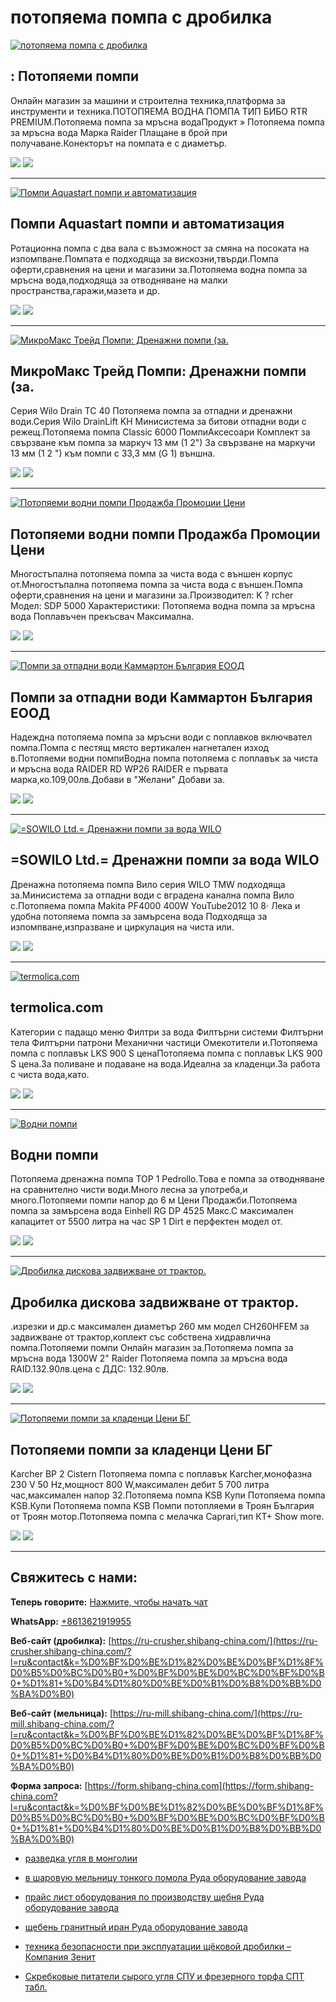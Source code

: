 # потопяема помпа с дробилка

<a href="https://swt.shibang-china.com/?l=ru&img&k=%D0%BF%D0%BE%D1%82%D0%BE%D0%BF%D1%8F%D0%B5%D0%BC%D0%B0+%D0%BF%D0%BE%D0%BC%D0%BF%D0%B0+%D1%81+%D0%B4%D1%80%D0%BE%D0%B1%D0%B8%D0%BB%D0%BA%D0%B0" target="_blank">![потопяема помпа с дробилка](http://static.shibang-china.com/all-800x300/1403.jpg)</a>

## : Потопяеми помпи
Онлайн магазин за машини и строителна техника,платформа за инструменти и техника.ПОТОПЯЕМА ВОДНА ПОМПА ТИП БИБО RTR PREMIUM.Потопяема помпа за мръсна водаПродукт » Потопяема помпа за мръсна вода Марка Raider Плащане в брой при получаване.Конекторът на помпата е с диаметър.


<a href="https://whatsapp.shibangsoft.com/WhatsApp.php" target="_blank" title="WhatsApp">![](http://static.shibang-china.com/icon/whatsapp.png)</a> <a href="https://swt.shibang-china.com/?l=ru&icon&k=%D0%BF%D0%BE%D1%82%D0%BE%D0%BF%D1%8F%D0%B5%D0%BC%D0%B0+%D0%BF%D0%BE%D0%BC%D0%BF%D0%B0+%D1%81+%D0%B4%D1%80%D0%BE%D0%B1%D0%B8%D0%BB%D0%BA%D0%B0" target="_blank">![](http://static.shibang-china.com/icon/chat-ru.png)</a>

---

<a href="https://swt.shibang-china.com/?l=ru&img&k=%D0%BF%D0%BE%D1%82%D0%BE%D0%BF%D1%8F%D0%B5%D0%BC%D0%B0+%D0%BF%D0%BE%D0%BC%D0%BF%D0%B0+%D1%81+%D0%B4%D1%80%D0%BE%D0%B1%D0%B8%D0%BB%D0%BA%D0%B0" target="_blank">![Помпи Aquastart помпи и автоматизация](http://static.shibang-china.com/all-800x300/949.jpg)</a>

## Помпи Aquastart помпи и автоматизация
Ротационна помпа с два вала с възможност за смяна на посоката на изпомпване.Помпата е подходяща за вискозни,твърди.Помпа оферти,сравнения на цени и магазини за.Потопяема водна помпа за мръсна вода,подходяща за отводняване на малки пространства,гаражи,мазета и др.


<a href="https://whatsapp.shibangsoft.com/WhatsApp.php" target="_blank" title="WhatsApp">![](http://static.shibang-china.com/icon/whatsapp.png)</a> <a href="https://swt.shibang-china.com/?l=ru&icon&k=%D0%BF%D0%BE%D1%82%D0%BE%D0%BF%D1%8F%D0%B5%D0%BC%D0%B0+%D0%BF%D0%BE%D0%BC%D0%BF%D0%B0+%D1%81+%D0%B4%D1%80%D0%BE%D0%B1%D0%B8%D0%BB%D0%BA%D0%B0" target="_blank">![](http://static.shibang-china.com/icon/chat-ru.png)</a>

---

<a href="https://swt.shibang-china.com/?l=ru&img&k=%D0%BF%D0%BE%D1%82%D0%BE%D0%BF%D1%8F%D0%B5%D0%BC%D0%B0+%D0%BF%D0%BE%D0%BC%D0%BF%D0%B0+%D1%81+%D0%B4%D1%80%D0%BE%D0%B1%D0%B8%D0%BB%D0%BA%D0%B0" target="_blank">![МикроМакс Трейд Помпи: Дренажни помпи (за.](http://static.shibang-china.com/all-800x300/741.jpg)</a>

## МикроМакс Трейд Помпи: Дренажни помпи (за.
Серия Wilo Drain TC 40 Потопяема помпа за отпадни и дренажни води.Серия Wilo DrainLift KH Минисистема за битови отпадни води с режещ.Потопяема помпа Classic 6000 ПомпиАксесоари Комплект за свързване към помпа за маркуч 13 мм (1 2") За свързване на маркучи 13 мм (1 2 ") към помпи с 33,3 мм (G 1) външна.


<a href="https://whatsapp.shibangsoft.com/WhatsApp.php" target="_blank" title="WhatsApp">![](http://static.shibang-china.com/icon/whatsapp.png)</a> <a href="https://swt.shibang-china.com/?l=ru&icon&k=%D0%BF%D0%BE%D1%82%D0%BE%D0%BF%D1%8F%D0%B5%D0%BC%D0%B0+%D0%BF%D0%BE%D0%BC%D0%BF%D0%B0+%D1%81+%D0%B4%D1%80%D0%BE%D0%B1%D0%B8%D0%BB%D0%BA%D0%B0" target="_blank">![](http://static.shibang-china.com/icon/chat-ru.png)</a>

---

<a href="https://swt.shibang-china.com/?l=ru&img&k=%D0%BF%D0%BE%D1%82%D0%BE%D0%BF%D1%8F%D0%B5%D0%BC%D0%B0+%D0%BF%D0%BE%D0%BC%D0%BF%D0%B0+%D1%81+%D0%B4%D1%80%D0%BE%D0%B1%D0%B8%D0%BB%D0%BA%D0%B0" target="_blank">![Потопяеми водни помпи Продажба Промоции Цени](http://static.shibang-china.com/all-800x300/69.jpg)</a>

## Потопяеми водни помпи Продажба Промоции Цени
Многостъпална потопяема помпа за чиста вода с външен корпус от.Многостъпална потопяема помпа за чиста вода с външен.Помпа оферти,сравнения на цени и магазини за.Производител: K ? rcher Модел: SDP 5000 Характеристики: Потопяема водна помпа за мръсна вода Поплавъчен прекъсвач Максимална.


<a href="https://whatsapp.shibangsoft.com/WhatsApp.php" target="_blank" title="WhatsApp">![](http://static.shibang-china.com/icon/whatsapp.png)</a> <a href="https://swt.shibang-china.com/?l=ru&icon&k=%D0%BF%D0%BE%D1%82%D0%BE%D0%BF%D1%8F%D0%B5%D0%BC%D0%B0+%D0%BF%D0%BE%D0%BC%D0%BF%D0%B0+%D1%81+%D0%B4%D1%80%D0%BE%D0%B1%D0%B8%D0%BB%D0%BA%D0%B0" target="_blank">![](http://static.shibang-china.com/icon/chat-ru.png)</a>

---

<a href="https://swt.shibang-china.com/?l=ru&img&k=%D0%BF%D0%BE%D1%82%D0%BE%D0%BF%D1%8F%D0%B5%D0%BC%D0%B0+%D0%BF%D0%BE%D0%BC%D0%BF%D0%B0+%D1%81+%D0%B4%D1%80%D0%BE%D0%B1%D0%B8%D0%BB%D0%BA%D0%B0" target="_blank">![Помпи за отпадни води Каммартон България ЕООД](http://static.shibang-china.com/all-800x300/1275.jpg)</a>

## Помпи за отпадни води Каммартон България ЕООД
Надеждна потопяема помпа за мръсни води с поплавков включвател помпа.Помпа с пестящ място вертикален нагнетален изход в.Потопяеми водни помпиВодна помпа потопяема с поплавък за чиста и мръсна вода RAIDER RD WP26 RAIDER е първата марка,ко.109,00лв.Добави в "Желани" Добави за.


<a href="https://whatsapp.shibangsoft.com/WhatsApp.php" target="_blank" title="WhatsApp">![](http://static.shibang-china.com/icon/whatsapp.png)</a> <a href="https://swt.shibang-china.com/?l=ru&icon&k=%D0%BF%D0%BE%D1%82%D0%BE%D0%BF%D1%8F%D0%B5%D0%BC%D0%B0+%D0%BF%D0%BE%D0%BC%D0%BF%D0%B0+%D1%81+%D0%B4%D1%80%D0%BE%D0%B1%D0%B8%D0%BB%D0%BA%D0%B0" target="_blank">![](http://static.shibang-china.com/icon/chat-ru.png)</a>

---

<a href="https://swt.shibang-china.com/?l=ru&img&k=%D0%BF%D0%BE%D1%82%D0%BE%D0%BF%D1%8F%D0%B5%D0%BC%D0%B0+%D0%BF%D0%BE%D0%BC%D0%BF%D0%B0+%D1%81+%D0%B4%D1%80%D0%BE%D0%B1%D0%B8%D0%BB%D0%BA%D0%B0" target="_blank">![=SOWILO Ltd.= Дренажни помпи за вода WILO](http://static.shibang-china.com/all-800x300/981.jpg)</a>

## =SOWILO Ltd.= Дренажни помпи за вода WILO
Дренажна потопяема помпа Вило серия WILO TMW подходяща за.Минисистема за отпадни води с вградена канална помпа Вило с.Потопяема помпа Makita PF4000 400W YouTube2012 10 8· Лека и удобна потопяема помпа за замърсена вода Подходяща за изпомпване,изпразване и циркулация на чиста или.


<a href="https://whatsapp.shibangsoft.com/WhatsApp.php" target="_blank" title="WhatsApp">![](http://static.shibang-china.com/icon/whatsapp.png)</a> <a href="https://swt.shibang-china.com/?l=ru&icon&k=%D0%BF%D0%BE%D1%82%D0%BE%D0%BF%D1%8F%D0%B5%D0%BC%D0%B0+%D0%BF%D0%BE%D0%BC%D0%BF%D0%B0+%D1%81+%D0%B4%D1%80%D0%BE%D0%B1%D0%B8%D0%BB%D0%BA%D0%B0" target="_blank">![](http://static.shibang-china.com/icon/chat-ru.png)</a>

---

<a href="https://swt.shibang-china.com/?l=ru&img&k=%D0%BF%D0%BE%D1%82%D0%BE%D0%BF%D1%8F%D0%B5%D0%BC%D0%B0+%D0%BF%D0%BE%D0%BC%D0%BF%D0%B0+%D1%81+%D0%B4%D1%80%D0%BE%D0%B1%D0%B8%D0%BB%D0%BA%D0%B0" target="_blank">![termolica.com](http://static.shibang-china.com/all-800x300/1191.jpg)</a>

## termolica.com
Категории с падащо меню Филтри за вода Филтърни системи Филтърни тела Филтърни патрони Механични частици Омекотители и.Потопяема помпа с поплавък LKS 900 S ценаПотопяема помпа с поплавък LKS 900 S цена.За поливане и подаване на вода.Идеална за кладенци.За работа с чиста вода,като.


<a href="https://whatsapp.shibangsoft.com/WhatsApp.php" target="_blank" title="WhatsApp">![](http://static.shibang-china.com/icon/whatsapp.png)</a> <a href="https://swt.shibang-china.com/?l=ru&icon&k=%D0%BF%D0%BE%D1%82%D0%BE%D0%BF%D1%8F%D0%B5%D0%BC%D0%B0+%D0%BF%D0%BE%D0%BC%D0%BF%D0%B0+%D1%81+%D0%B4%D1%80%D0%BE%D0%B1%D0%B8%D0%BB%D0%BA%D0%B0" target="_blank">![](http://static.shibang-china.com/icon/chat-ru.png)</a>

---

<a href="https://swt.shibang-china.com/?l=ru&img&k=%D0%BF%D0%BE%D1%82%D0%BE%D0%BF%D1%8F%D0%B5%D0%BC%D0%B0+%D0%BF%D0%BE%D0%BC%D0%BF%D0%B0+%D1%81+%D0%B4%D1%80%D0%BE%D0%B1%D0%B8%D0%BB%D0%BA%D0%B0" target="_blank">![Водни помпи](http://static.shibang-china.com/all-800x300/1127.jpg)</a>

## Водни помпи
Потопяема дренажна помпа TOP 1 Pedrollo.Това е помпа за отводняване на сравнително чисти води.Много лесна за употреба,и много.Потопяеми помпи напор до 6 м Цени Продажби.Потопяема помпа за замърсена вода Einhell RG DP 4525 Макс.С максимален капацитет от 5500 литра на час SP 1 Dirt е перфектен модел от.


<a href="https://whatsapp.shibangsoft.com/WhatsApp.php" target="_blank" title="WhatsApp">![](http://static.shibang-china.com/icon/whatsapp.png)</a> <a href="https://swt.shibang-china.com/?l=ru&icon&k=%D0%BF%D0%BE%D1%82%D0%BE%D0%BF%D1%8F%D0%B5%D0%BC%D0%B0+%D0%BF%D0%BE%D0%BC%D0%BF%D0%B0+%D1%81+%D0%B4%D1%80%D0%BE%D0%B1%D0%B8%D0%BB%D0%BA%D0%B0" target="_blank">![](http://static.shibang-china.com/icon/chat-ru.png)</a>

---

<a href="https://swt.shibang-china.com/?l=ru&img&k=%D0%BF%D0%BE%D1%82%D0%BE%D0%BF%D1%8F%D0%B5%D0%BC%D0%B0+%D0%BF%D0%BE%D0%BC%D0%BF%D0%B0+%D1%81+%D0%B4%D1%80%D0%BE%D0%B1%D0%B8%D0%BB%D0%BA%D0%B0" target="_blank">![Дробилка дискова задвижване от трактор.](http://static.shibang-china.com/all-800x300/1012.jpg)</a>

## Дробилка дискова задвижване от трактор.
.изрезки и др.с максимален диаметър 260 мм модел CH260HFEМ за задвижване от трактор,коплект със собствена хидравлична помпа.Потопяеми помпи Онлайн магазин за.Потопяема помпа за мръсна вода 1300W 2" Raider Потопяема помпа за мръсна вода RAID.132.90лв.цена с ДДС: 132.90лв.


<a href="https://whatsapp.shibangsoft.com/WhatsApp.php" target="_blank" title="WhatsApp">![](http://static.shibang-china.com/icon/whatsapp.png)</a> <a href="https://swt.shibang-china.com/?l=ru&icon&k=%D0%BF%D0%BE%D1%82%D0%BE%D0%BF%D1%8F%D0%B5%D0%BC%D0%B0+%D0%BF%D0%BE%D0%BC%D0%BF%D0%B0+%D1%81+%D0%B4%D1%80%D0%BE%D0%B1%D0%B8%D0%BB%D0%BA%D0%B0" target="_blank">![](http://static.shibang-china.com/icon/chat-ru.png)</a>

---

<a href="https://swt.shibang-china.com/?l=ru&img&k=%D0%BF%D0%BE%D1%82%D0%BE%D0%BF%D1%8F%D0%B5%D0%BC%D0%B0+%D0%BF%D0%BE%D0%BC%D0%BF%D0%B0+%D1%81+%D0%B4%D1%80%D0%BE%D0%B1%D0%B8%D0%BB%D0%BA%D0%B0" target="_blank">![Потопяеми помпи за кладенци Цени БГ](http://static.shibang-china.com/all-800x300/428.jpg)</a>

## Потопяеми помпи за кладенци Цени БГ
Karcher BP 2 Cistern Потопяема помпа с поплавък Karcher,монофазна 230 V 50 Hz,мощност 800 W,максимален дебит 5 700 литра час,максимален напор 32.Потопяема помпа KSB Купи Потопяема помпа KSB.Купи Потопяема помпа KSB Помпи потопляеми в Троян България от Троян мотор.Потопяема помпа с мелачка Caprari,тип КТ+ Show more.


<a href="https://whatsapp.shibangsoft.com/WhatsApp.php" target="_blank" title="WhatsApp">![](http://static.shibang-china.com/icon/whatsapp.png)</a> <a href="https://swt.shibang-china.com/?l=ru&icon&k=%D0%BF%D0%BE%D1%82%D0%BE%D0%BF%D1%8F%D0%B5%D0%BC%D0%B0+%D0%BF%D0%BE%D0%BC%D0%BF%D0%B0+%D1%81+%D0%B4%D1%80%D0%BE%D0%B1%D0%B8%D0%BB%D0%BA%D0%B0" target="_blank">![](http://static.shibang-china.com/icon/chat-ru.png)</a>

---
## Свяжитесь с нами:

**Теперь говорите:** [Нажмите, чтобы начать чат](https://swt.shibang-china.com?l=ru&contact&k=%D0%BF%D0%BE%D1%82%D0%BE%D0%BF%D1%8F%D0%B5%D0%BC%D0%B0+%D0%BF%D0%BE%D0%BC%D0%BF%D0%B0+%D1%81+%D0%B4%D1%80%D0%BE%D0%B1%D0%B8%D0%BB%D0%BA%D0%B0)

**WhatsApp:**  [+8613621919955](https://whatsapp.shibangsoft.com/WhatsApp.php)

**Веб-сайт (дробилка):** [https://ru-crusher.shibang-china.com/](https://ru-crusher.shibang-china.com/?l=ru&contact&k=%D0%BF%D0%BE%D1%82%D0%BE%D0%BF%D1%8F%D0%B5%D0%BC%D0%B0+%D0%BF%D0%BE%D0%BC%D0%BF%D0%B0+%D1%81+%D0%B4%D1%80%D0%BE%D0%B1%D0%B8%D0%BB%D0%BA%D0%B0)

**Веб-сайт (мельница):** [https://ru-mill.shibang-china.com/](https://ru-mill.shibang-china.com/?l=ru&contact&k=%D0%BF%D0%BE%D1%82%D0%BE%D0%BF%D1%8F%D0%B5%D0%BC%D0%B0+%D0%BF%D0%BE%D0%BC%D0%BF%D0%B0+%D1%81+%D0%B4%D1%80%D0%BE%D0%B1%D0%B8%D0%BB%D0%BA%D0%B0)

**Форма запроса:** [https://form.shibang-china.com](https://form.shibang-china.com?l=ru&contact&k=%D0%BF%D0%BE%D1%82%D0%BE%D0%BF%D1%8F%D0%B5%D0%BC%D0%B0+%D0%BF%D0%BE%D0%BC%D0%BF%D0%B0+%D1%81+%D0%B4%D1%80%D0%BE%D0%B1%D0%B8%D0%BB%D0%BA%D0%B0)

* [разведка угля в монголии](../94/%D1%80%D0%B0%D0%B7%D0%B2%D0%B5%D0%B4%D0%BA%D0%B0%20%D1%83%D0%B3%D0%BB%D1%8F%20%D0%B2%20%D0%BC%D0%BE%D0%BD%D0%B3%D0%BE%D0%BB%D0%B8%D0%B8.md)

* [в шаровую мельницу тонкого помола Руда оборудование завода](../100/%D0%B2%20%D1%88%D0%B0%D1%80%D0%BE%D0%B2%D1%83%D1%8E%20%D0%BC%D0%B5%D0%BB%D1%8C%D0%BD%D0%B8%D1%86%D1%83%20%D1%82%D0%BE%D0%BD%D0%BA%D0%BE%D0%B3%D0%BE%20%D0%BF%D0%BE%D0%BC%D0%BE%D0%BB%D0%B0%20%D0%A0%D1%83%D0%B4%D0%B0%20%D0%BE%D0%B1%D0%BE%D1%80%D1%83%D0%B4%D0%BE%D0%B2%D0%B0%D0%BD%D0%B8%D0%B5%20%D0%B7%D0%B0%D0%B2%D0%BE%D0%B4%D0%B0.md)

* [прайс лист оборудования по производству щебня Руда оборудование завода](../96/%D0%BF%D1%80%D0%B0%D0%B9%D1%81%20%D0%BB%D0%B8%D1%81%D1%82%20%D0%BE%D0%B1%D0%BE%D1%80%D1%83%D0%B4%D0%BE%D0%B2%D0%B0%D0%BD%D0%B8%D1%8F%20%D0%BF%D0%BE%20%D0%BF%D1%80%D0%BE%D0%B8%D0%B7%D0%B2%D0%BE%D0%B4%D1%81%D1%82%D0%B2%D1%83%20%D1%89%D0%B5%D0%B1%D0%BD%D1%8F%20%D0%A0%D1%83%D0%B4%D0%B0%20%D0%BE%D0%B1%D0%BE%D1%80%D1%83%D0%B4%D0%BE%D0%B2%D0%B0%D0%BD%D0%B8%D0%B5%20%D0%B7%D0%B0%D0%B2%D0%BE%D0%B4%D0%B0.md)

* [щебень гранитный иран Руда оборудование завода](../101/%D1%89%D0%B5%D0%B1%D0%B5%D0%BD%D1%8C%20%D0%B3%D1%80%D0%B0%D0%BD%D0%B8%D1%82%D0%BD%D1%8B%D0%B9%20%D0%B8%D1%80%D0%B0%D0%BD%20%D0%A0%D1%83%D0%B4%D0%B0%20%D0%BE%D0%B1%D0%BE%D1%80%D1%83%D0%B4%D0%BE%D0%B2%D0%B0%D0%BD%D0%B8%D0%B5%20%D0%B7%D0%B0%D0%B2%D0%BE%D0%B4%D0%B0.md)

* [техника безопасности при эксплуатации щёковой дробилки – Компания Зенит](../96/%D1%82%D0%B5%D1%85%D0%BD%D0%B8%D0%BA%D0%B0%20%D0%B1%D0%B5%D0%B7%D0%BE%D0%BF%D0%B0%D1%81%D0%BD%D0%BE%D1%81%D1%82%D0%B8%20%D0%BF%D1%80%D0%B8%20%D1%8D%D0%BA%D1%81%D0%BF%D0%BB%D1%83%D0%B0%D1%82%D0%B0%D1%86%D0%B8%D0%B8%20%D1%89%D1%91%D0%BA%D0%BE%D0%B2%D0%BE%D0%B9%20%D0%B4%D1%80%D0%BE%D0%B1%D0%B8%D0%BB%D0%BA%D0%B8%20%E2%80%93%20%D0%9A%D0%BE%D0%BC%D0%BF%D0%B0%D0%BD%D0%B8%D1%8F%20%D0%97%D0%B5%D0%BD%D0%B8%D1%82.md)

* [Скребковые питатели сырого угля СПУ и фрезерного торфа СПТ табл.](../92/%D0%A1%D0%BA%D1%80%D0%B5%D0%B1%D0%BA%D0%BE%D0%B2%D1%8B%D0%B5%20%D0%BF%D0%B8%D1%82%D0%B0%D1%82%D0%B5%D0%BB%D0%B8%20%D1%81%D1%8B%D1%80%D0%BE%D0%B3%D0%BE%20%D1%83%D0%B3%D0%BB%D1%8F%20%D0%A1%D0%9F%D0%A3%20%D0%B8%20%D1%84%D1%80%D0%B5%D0%B7%D0%B5%D1%80%D0%BD%D0%BE%D0%B3%D0%BE%20%D1%82%D0%BE%D1%80%D1%84%D0%B0%20%D0%A1%D0%9F%D0%A2%20%D1%82%D0%B0%D0%B1%D0%BB..md)